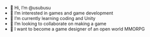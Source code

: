 - 👋 Hi, I’m @usubusu
- 👀 I’m interested in games and game development
- 🌱 I’m currently learning coding and Unity
- 💞️ I’m looking to collaborate on making a game
- 🏴 I want to become a game designer of an open world MMORPG

<!---
usubusu/usubusu is a ✨ special ✨ repository because its `README.md` (this file) appears on your GitHub profile.
You can click the Preview link to take a look at your changes.
--->
